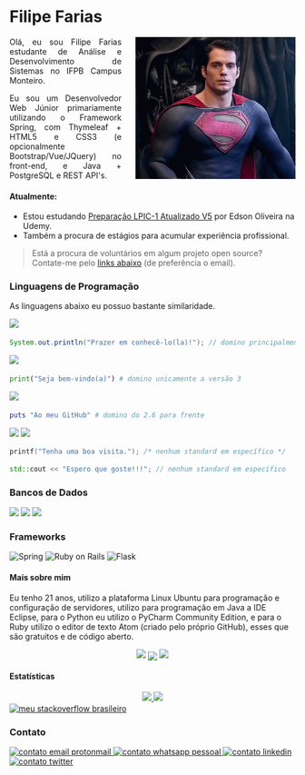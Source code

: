 
<h1>Filipe Farias</h1>

<img align="right" style="height: 250px;margin-left:25px" src="/superman-henry-cavill.gif" alt="Henry Cavill como superman acenando" srcset="">

<p style="text-align: justify;">
  Olá, eu sou Filipe Farias estudante de Análise e Desenvolvimento de Sistemas no IFPB Campus Monteiro.
</p>
<p style="text-align: justify;">
  Eu sou um Desenvolvedor Web Júnior primariamente utilizando o Framework Spring, com Thymeleaf + HTML5 e CSS3 (e opcionalmente Bootstrap/Vue/JQuery) no front-end, e Java + PostgreSQL e REST API's.
</p>

<h4>Atualmente:</h4>

- Estou estudando <a href="https://www.udemy.com/course/lpic-1-preparatorio-para-os-exames-101-e-102/">Preparação LPIC-1 Atualizado V5</a> por Edson Oliveira na Udemy.</li>
- Também a procura de estágios para acumular experiência profissional.



>Está a procura de voluntários em algum projeto open source? Contate-me pelo <a style="scroll-behavior: smooth;" href="#user-content-contato">links abaixo</a> (de preferência o email).


<h3>Linguagens de Programação</h3>

As linguagens abaixo eu possuo bastante similaridade.

<img style="height: 32px" src="https://img.shields.io/badge/Java-ED8B00?style=for-the-badge&logo=java&logoColor=white" />

  ```java
  System.out.println("Prazer em conhecê-lo(la)!"); // domino principalmente as versões 8 e 11
  ```

<img style="height: 32px" src="https://img.shields.io/badge/Python-14354C?style=for-the-badge&logo=python&logoColor=white" />

```python
print("Seja bem-vindo(a)") # domino unicamente a versão 3
```

<img style="height: 32px" src="https://img.shields.io/badge/Ruby-CC342D?style=for-the-badge&logo=ruby&logoColor=white" />

```Ruby
puts "Ao meu GitHub" # domino do 2.6 para frente
```

<img style="height: 32px" src="https://img.shields.io/badge/C-00599C?style=for-the-badge&logo=c&logoColor=white" />&nbsp;<img style="height: 32px" src="https://img.shields.io/badge/C%2B%2B-00599C?style=for-the-badge&logo=c%2B%2B&logoColor=white" />
    
```c
printf("Tenha uma boa visita."); /* nenhum standard em específico */
```
```cpp
std::cout << "Espero que goste!!!"; // nenhum standard em específico
```

### Bancos de Dados

<div>
  <span>
    <img style="height: 32px;" src="https://img.shields.io/badge/PostgreSQL-316192?style=for-the-badge&logo=postgresql&logoColor=white" />
  </span>
  <span>
    <img style="height: 32px;" src="https://img.shields.io/badge/MySQL-00000F?style=for-the-badge&logo=mysql&logoColor=white" />
  </span>
  <span>
    <img style="height: 32px;" src="https://img.shields.io/badge/MongoDB-4EA94B?style=for-the-badge&logo=mongodb&logoColor=white" />
  </span>
</div>

### Frameworks

<div>
  <span>
    <img style="height: 32px" src="https://img.shields.io/badge/Spring-6DB33F?style=for-the-badge&logo=spring&logoColor=white" alt="Spring">
  </span>
  <span>
    <img style="height: 32px" src="https://img.shields.io/badge/Ruby_on_Rails-CC0000?style=for-the-badge&logo=ruby-on-rails&logoColor=white" alt="Ruby on Rails">
  </span>
  <span>
    <img style="height: 32px" src="https://img.shields.io/badge/Flask-000000?style=for-the-badge&logo=flask&logoColor=white" alt="Flask">
  </span>
</div>

#### Mais sobre mim

Eu tenho 21 anos, utilizo a plataforma Linux Ubuntu para programação e configuração de servidores, utilizo para programação em Java a IDE Eclipse, para o Python eu utilizo o PyCharm Community Edition, e para o Ruby utilizo o editor de texto Atom (criado pelo próprio GitHub), esses que são gratuitos e de código aberto.

<div align="center">
  <img src="https://cdn.jsdelivr.net/gh/devicons/devicon/icons/atom/atom-original.svg" />
  <img align="center"style="height: 125px;" src="https://cdn.jsdelivr.net/gh/devicons/devicon/icons/ubuntu/ubuntu-plain-wordmark.svg" />
  <img src="https://cdn.jsdelivr.net/gh/devicons/devicon/icons/ruby/ruby-plain-wordmark.svg" />
</div>

#### Estatísticas

<div align="center">
  <a style="width: fit-content; margin: 0 auto;" href="https://github.com/filipefariasc">
    <img height="150ren;" src="https://github-readme-stats.vercel.app/api?username=filipefariasc&show_icons=true&theme=dracula&include_all_commits=true&count_private=true"/>
    <img height="150rem;" src="https://github-readme-stats.vercel.app/api/top-langs/?username=filipefariasc&layout=compact&langs_count=7&theme=dracula"/>
  </a>
</div>
<a target="_blank" href="https://pt.stackoverflow.com/users/145481/filipe-farias">
  <img align="center" style="height: 24px;" src="https://aleen42.github.io/badges/src/stackoverflow.svg" alt="meu stackoverflow brasileiro">
</a>

### Contato
<div id="meus-contatos">
  <a href="mailto:filipe.farias.chagas@protonmail.com" target="_blank">
    <img src="https://img.shields.io/badge/ProtonMail-8B89CC?style=for-the-badge&logo=protonmail&logoColor=white" alt="contato email protonmail"/>
  </a>
  <a href="https://api.whatsapp.com/send?phone=558398601865" target="_blank">
    <img src="https://img.shields.io/badge/WhatsApp-25D366?style=for-the-badge&logo=whatsapp&logoColor=white" alt="contato whatsapp pessoal">
  </a>
  <a href="https://www.linkedin.com/in/filipe-farias/" target="_blank">
    <img src="https://img.shields.io/badge/LinkedIn-0077B5?style=for-the-badge&logo=linkedin&logoColor=white" alt="contato linkedin">
  </a>
  <a href="http://twitter.com/filipefariasc">
    <img src="https://img.shields.io/badge/Twitter-1DA1F2?style=for-the-badge&logo=twitter&logoColor=white" alt="contato twitter">
  </a>
</div>
